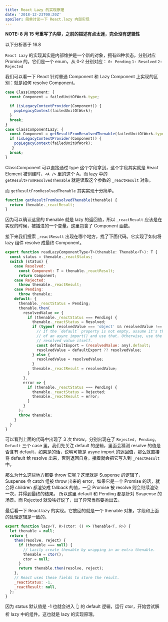 ```yaml
---
title: React Lazy 的实现原理
date: '2018-12-23T00:20Z'
spoiler: 简单讨论一下 React.lazy 内部实现
---
```


**NOTE: 8 月 15 号重写了内容，之前的描述有点太迷，完全没有逻辑性**

以下分析基于 16.8

`React Lazy` 的实现其实是内部维护是一个新的对象，拥有四种状态，分别对应 Promise 的。它们是一个 enum，从 0-2 分别对应：
`0: Pending`
`1: Resolved`
`2: Rejected`

我们可以看一下 React 针对普通 Component 和 Lazy Component 上实现的区别：就是如何 resolve Component。

```js
case ClassComponent: {
  const Component = failedUnitOfWork.type;

  if (isLegacyContextProvider(Component)) {
    popLegacyContext(failedUnitOfWork);
  }
  break;
}
case ClassComponentLazy: {
  const Component = getResultFromResolvedThenable(failedUnitOfWork.type);
  if (isLegacyContextProvider(Component)) {
    popLegacyContext(failedUnitOfWork);
   }
  break;
}
```

ClassComponent 可以直接通过 type 这个字段拿到，这个字段其实就是 React Element 被创建时，`<A />` 里的这个 A。而 lazy 中的 `getResultFromResolvedThenable` 就是读取这个参数的 `_reactResult` 对象。

而 `getResultFromResolvedThenable` 其实实现十分简单。

```js
function getResultFromResolvedThenable(thenable) {
  return thenable._reactResult;
}
```

因为可以确认这里的 thenable 就是 lazy 的返回值，所以 `_reactResult` 应该是在实现的时候，被插进的一个变量。这里包含了 Component 函数。

接下来我们搜索 `_reactResult` 出现在哪个地方，找了下面代码。它实现了如何将 lazy 组件 resolve 成最终 Component。

```js
export function readLazyComponentType<T>(thenable: Thenable<T>): T {
  const status = thenable._reactStatus;
  switch (status) {
    case Resolved:
      const Component: T = thenable._reactResult;
      return Component;
    case Rejected:
      throw thenable._reactResult;
    case Pending:
      throw thenable;
    default: {
      thenable._reactStatus = Pending;
      thenable.then(
        resolvedValue => {
          if (thenable._reactStatus === Pending) {
            thenable._reactStatus = Resolved;
            if (typeof resolvedValue === 'object' && resolvedValue !== null) {
              // If the `default` property is not empty, assume it's the result
              // of an async import() and use that. Otherwise, use the
              // resolved value itself.
              const defaultExport = (resolvedValue: any).default;
              resolvedValue = defaultExport ?? resolvedValue;
            } else {
              resolvedValue = resolvedValue;
            }
            thenable._reactResult = resolvedValue;
          }
        },
        error => {
          if (thenable._reactStatus === Pending) {
            thenable._reactStatus = Rejected;
            thenable._reactResult = error;
          }
        }
      );
      throw thenable;
    }
  }
}
```

可以看到上面的代码中出现了 3 次 throw。分别出现在了 `Rejected, Pending, Default` 三个 case 里。我们先关注 default 的逻辑，里面会猜测 resolve 的值是否含有 default，如果是的话，说明可能是 async import 的返回值，那么就直接将 default 给 resolve 出来，否则返回自身。接着就会把它写入到 `_reactResult` 中。

那么为什么这些地方都要 throw 它呢？这里就是 Suspense 的逻辑了，Suspense 会 catch 组被 throw 出来的 error，如果它是一个 Promise 的话，就会将 children 都渲染成 fallback 的值，一旦 Promise 被 resolve 则会继续渲染一次，并得到最终的结果。
所以这里 default 和 Pending 都是针对 Suspense 的场景。而 Rejected 就没啥好说了，出了异常当然要抛出去。

最后看一下 React.lazy 的实现。它放回的就是一个 thenable 对象，字段和上面的处理逻辑是一致的。

```js
export function lazy<T, R>(ctor: () => Thenable<T, R>) {
  let thenable = null;
  return {
    then(resolve, reject) {
      if (thenable === null) {
        // Lazily create thenable by wrapping in an extra thenable.
        thenable = ctor();
        ctor = null;
      }
      return thenable.then(resolve, reject);
    },
    // React uses these fields to store the result.
    _reactStatus: -1,
    _reactResult: null,
  };
}
```

因为 status 默认值是 -1 也就会进入 👆 的 default 逻辑，运行 ctor，开始尝试解析 lazy 中的组件。这也就是 lazy 的实现原理。
